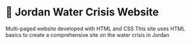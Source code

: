# :ocean: Jordan Water Crisis Website

Multi-paged website developed with HTML and CSS 
This site uses HTML basics to create a comprehensive site on the water crisis in Jordan

